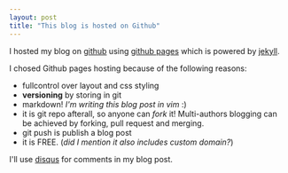 ```yaml
---
layout: post
title: "This blog is hosted on Github"
---
```


I hosted my blog on [github][] using [github pages][github-pages] which is powered by [jekyll][].

I chosed Github pages hosting because of the following reasons:  

  - fullcontrol over layout and css styling
  - **versioning** by storing in git
  - markdown! _I'm writing this blog post in vim_ :)
  - it is git repo afterall, so anyone can _fork_ it! Multi-authors blogging can be achieved by forking, pull request and merging.
  - git push is publish a blog post
  - it is FREE. (_did I mention it also includes custom domain?_)

I'll use [disqus][] for comments in my blog post.

[github]:http://www.github.com
[github-pages]:http://pages.github.com
[jekyll]:https://github.com/mojombo/jekyll
[disqus]:http://www.disqus.com

